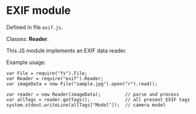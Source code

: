 # EXIF module #

Defined in file `exif.js`.

Classes: **Reader**.

This JS module implements an EXIF data reader.

Example usage:
```
var File = require("fs").File;
var Reader = require("exif").Reader;
var imageData = new File("sample.jpg").open("r").read();

var reader = new Reader(imageData);         // parse and process
var allTags = reader.getTags();             // all present EXIF tags
system.stdout.writeLine(allTags["Model"]);  // camera model
```